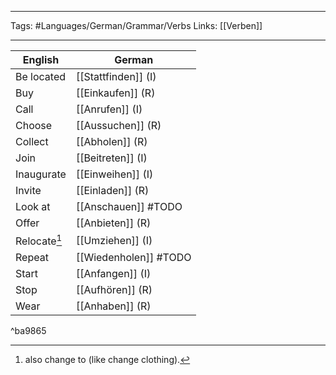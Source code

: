 ___
Tags: #Languages/German/Grammar/Verbs 
Links: [[Verben]]
___
English | German
------------ | ------------
Be located | [[Stattfinden]] (I)
Buy | [[Einkaufen]] (R)
Call | [[Anrufen]] (I)
Choose | [[Aussuchen]] (R)
Collect | [[Abholen]] (R)
Join | [[Beitreten]] (I)
Inaugurate | [[Einweihen]] (I)
Invite | [[Einladen]] (R)
Look at | [[Anschauen]] #TODO 
Offer | [[Anbieten]] (R)
Relocate[^1] | [[Umziehen]] (I)
Repeat | [[Wiedenholen]] #TODO 
Start | [[Anfangen]] (I)
Stop | [[Aufhören]] (R)
Wear | [[Anhaben]] (R)

^ba9865


[^1]: also change to (like change clothing).